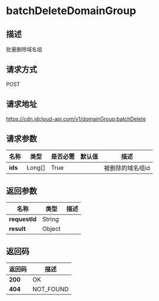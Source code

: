 # batchDeleteDomainGroup


## 描述
批量删除域名组

## 请求方式
POST

## 请求地址
https://cdn.jdcloud-api.com/v1/domainGroup:batchDelete


## 请求参数
|名称|类型|是否必需|默认值|描述|
|---|---|---|---|---|
|**ids**|Long[]|True| |被删除的域名组id|


## 返回参数
|名称|类型|描述|
|---|---|---|
|**requestId**|String| |
|**result**|Object| |


## 返回码
|返回码|描述|
|---|---|
|**200**|OK|
|**404**|NOT_FOUND|
